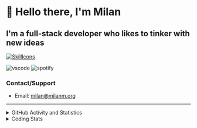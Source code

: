 # 👋 Hello there, I'm Milan
## I'm a full-stack developer who likes to tinker with new ideas
[![SkillIcons](https://skillicons.dev/icons?i=js,ts,nextjs,tailwind,html,go,bash,git,nginx,prisma,kubernetes,docker,linux)](https://skillicons.dev)

![vscode](https://nocache.advaith.workers.dev?url=https://img.shields.io/endpoint?url=https://dev.discordprofiles.me/api/badge/vscode/423203831971708958)
![spotify](https://nocache.advaith.workers.dev?url=https://img.shields.io/endpoint?url=https://dev.discordprofiles.me/api/badge/spotify/423203831971708958)

### Contact/Support

- Email: [milan@milanm.org](mailto:milan@milanm.org)
 
---
 
<details>
  <summary>GitHub Activity and Statistics</summary>
  <img src="/github-metrics.svg" />
</details>
<details>
  <summary>Coding Stats</summary>
  <!--START_SECTION:waka-->

```txt
JavaScript       3 hrs 14 mins   ██████████████▓░░░░░░░░░░   58.70 %
TypeScript       1 hr 25 mins    ██████▒░░░░░░░░░░░░░░░░░░   25.99 %
Docker           20 mins         █▓░░░░░░░░░░░░░░░░░░░░░░░   06.13 %
Bash             18 mins         █▒░░░░░░░░░░░░░░░░░░░░░░░   05.61 %
JSON             7 mins          ▓░░░░░░░░░░░░░░░░░░░░░░░░   02.29 %
```

<!--END_SECTION:waka-->
</details>
